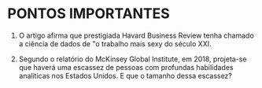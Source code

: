 # PONTOS IMPORTANTES

01. O artigo afirma que prestigiada Havard Business Review tenha chamado a ciência de dados de "o trabalho mais sexy do século XXI.

02. Segundo o relatório do McKinsey Global Institute, em 2018, projeta-se que haverá uma escassez de pessoas com profundas habilidades analíticas nos Estados Unidos. E que o tamanho dessa escassez?